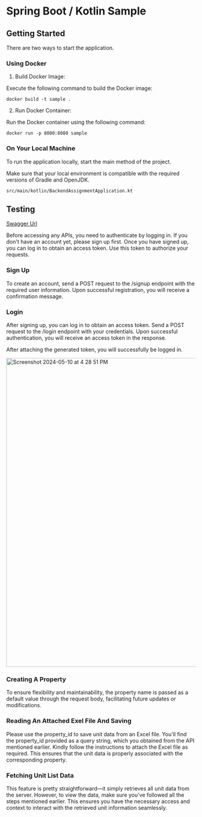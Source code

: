 # Spring Boot / Kotlin Sample 

## Getting Started

There are two ways to start the application.

### Using Docker

1. Build Docker Image:
   
Execute the following command to build the Docker image:

```
docker build -t sample .
```

2. Run Docker Container:

Run the Docker container using the following command:

```
docker run -p 8080:8080 sample
```

### On Your Local Machine

To run the application locally, start the main method of the project.

Make sure that your local environment is compatible with the required versions of Gradle and OpenJDK.
```
src/main/kotlin/BackendAssignmentApplication.kt
```



## Testing

[Swagger Url](http://localhost:8080/swagger-ui/index.html#/)

Before accessing any APIs, you need to authenticate by logging in. If you don't have an account yet, please sign up first. Once you have signed up, you can log in to obtain an access token. Use this token to authorize your requests.

### Sign Up
To create an account, send a POST request to the /signup endpoint with the required user information. Upon successful registration, you will receive a confirmation message.
### Login
After signing up, you can log in to obtain an access token. Send a POST request to the /login endpoint with your credentials. Upon successful authentication, you will receive an access token in the response.

After attaching the generated token, you will successfully be logged in.  

<img width="819" alt="Screenshot 2024-05-10 at 4 28 51 PM" src="https://github.com/SlimskiTheWise/DNK-Backend-Assignment/assets/87960584/93ca23c8-84e9-4fe4-9b81-1b4ca479754b">

### Creating A Property
To ensure flexibility and maintainability, the property name is passed as a default value through the request body, facilitating future updates or modifications.
### Reading An Attached Exel File And Saving
Please use the property_id to save unit data from an Excel file. You'll find the property_id provided as a query string, which you obtained from the API mentioned earlier. Kindly follow the instructions to attach the Excel file as required. This ensures that the unit data is properly associated with the corresponding property.
### Fetching Unit List Data 
This feature is pretty straightforward—it simply retrieves all unit data from the server. However, to view the data, make sure you've followed all the steps mentioned earlier. This ensures you have the necessary access and context to interact with the retrieved unit information seamlessly.



 